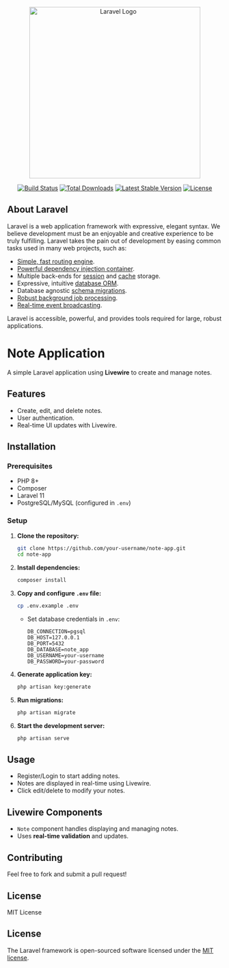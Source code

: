 <p align="center"><a href="https://laravel.com" target="_blank"><img src="https://raw.githubusercontent.com/laravel/art/master/logo-lockup/5%20SVG/2%20CMYK/1%20Full%20Color/laravel-logolockup-cmyk-red.svg" width="400" alt="Laravel Logo"></a></p>

<p align="center">
<a href="https://github.com/laravel/framework/actions"><img src="https://github.com/laravel/framework/workflows/tests/badge.svg" alt="Build Status"></a>
<a href="https://packagist.org/packages/laravel/framework"><img src="https://img.shields.io/packagist/dt/laravel/framework" alt="Total Downloads"></a>
<a href="https://packagist.org/packages/laravel/framework"><img src="https://img.shields.io/packagist/v/laravel/framework" alt="Latest Stable Version"></a>
<a href="https://packagist.org/packages/laravel/framework"><img src="https://img.shields.io/packagist/l/laravel/framework" alt="License"></a>
</p>

## About Laravel

Laravel is a web application framework with expressive, elegant syntax. We believe development must be an enjoyable and creative experience to be truly fulfilling. Laravel takes the pain out of development by easing common tasks used in many web projects, such as:

- [Simple, fast routing engine](https://laravel.com/docs/routing).
- [Powerful dependency injection container](https://laravel.com/docs/container).
- Multiple back-ends for [session](https://laravel.com/docs/session) and [cache](https://laravel.com/docs/cache) storage.
- Expressive, intuitive [database ORM](https://laravel.com/docs/eloquent).
- Database agnostic [schema migrations](https://laravel.com/docs/migrations).
- [Robust background job processing](https://laravel.com/docs/queues).
- [Real-time event broadcasting](https://laravel.com/docs/broadcasting).

Laravel is accessible, powerful, and provides tools required for large, robust applications.

# Note Application

A simple Laravel application using **Livewire** to create and manage notes.

## Features
- Create, edit, and delete notes.
- User authentication.
- Real-time UI updates with Livewire.

## Installation

### Prerequisites
- PHP 8+
- Composer
- Laravel 11
- PostgreSQL/MySQL (configured in `.env`)

### Setup
1. **Clone the repository:**
   ```sh
   git clone https://github.com/your-username/note-app.git
   cd note-app
   ```
2. **Install dependencies:**
   ```sh
   composer install
   ```
3. **Copy and configure `.env` file:**
   ```sh
   cp .env.example .env
   ```
   - Set database credentials in `.env`:
     ```env
     DB_CONNECTION=pgsql
     DB_HOST=127.0.0.1
     DB_PORT=5432
     DB_DATABASE=note_app
     DB_USERNAME=your-username
     DB_PASSWORD=your-password
     ```
4. **Generate application key:**
   ```sh
   php artisan key:generate
   ```
5. **Run migrations:**
   ```sh
   php artisan migrate
   ```
6. **Start the development server:**
   ```sh
   php artisan serve
   ```

## Usage
- Register/Login to start adding notes.
- Notes are displayed in real-time using Livewire.
- Click edit/delete to modify your notes.

## Livewire Components
- `Note` component handles displaying and managing notes.
- Uses **real-time validation** and updates.

## Contributing
Feel free to fork and submit a pull request!

## License
MIT License



## License

The Laravel framework is open-sourced software licensed under the [MIT license](https://opensource.org/licenses/MIT).
